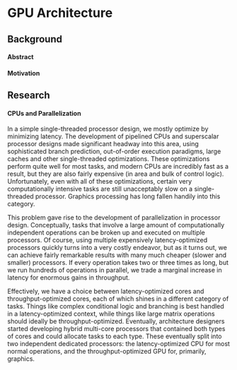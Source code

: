 # GPU Architecture

## Background

#### Abstract


#### Motivation


## Research

#### CPUs and Parallelization

In a simple single-threaded processor design, we mostly optimize by minimizing latency. The development of pipelined CPUs and superscalar processor designs made significant headway into this area, using sophisticated branch prediction, out-of-order execution paradigms, large caches and other single-threaded optimizations. These optimizations perform quite well for most tasks, and modern CPUs are incredibly fast as a result, but they are also fairly expensive (in area and bulk of control logic). Unfortunately, even with all of these optimizations, certain very computationally intensive tasks are still unacceptably slow on a single-threaded processor. Graphics processing has long fallen handily into this category.

This problem gave rise to the development of parallelization in processor design. Conceptually, tasks that involve a large amount of computationally independent operations can be broken up and executed on multiple processors. Of course, using multiple expensively latency-optimized processors quickly turns into a very costly endeavor, but as it turns out, we can achieve fairly remarkable results with many much cheaper (slower and smaller) processors. If every operation takes two or three times as long, but we run hundreds of operations in parallel, we trade a marginal increase in latency for enormous gains in throughput.

Effectively, we have a choice between latency-optimized cores and throughput-optimized cores, each of which shines in a different category of tasks. Things like complex conditional logic and branching is best handled in a latency-optimized context, while things like large matrix operations should ideally be throughput-optimized. Eventually, architecture designers started developing hybrid multi-core processors that contained both types of cores and could allocate tasks to each type. These eventually split into two independent dedicated processors: the latency-optimized CPU for most normal operations, and the throughput-optimized GPU for, primarily, graphics.
